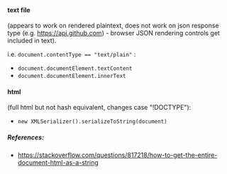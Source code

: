 #### text file
(appears to work on rendered plaintext, does not work on json response type (e.g. https://api.github.com) - browser JSON rendering controls get included in text).

i.e. `document.contentType == "text/plain"` :

 - `document.documentElement.textContent`
 - `document.documentElement.innerText`

#### html
(full html but not hash equivalent, changes case "!DOCTYPE"):
 - `new XMLSerializer().serializeToString(document)`

##### References:
 - https://stackoverflow.com/questions/817218/how-to-get-the-entire-document-html-as-a-string
